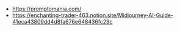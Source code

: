 - https://promptomania.com/
- https://enchanting-trader-463.notion.site/Midjourney-AI-Guide-41eca43809dd4d8fa676e648436fc29c